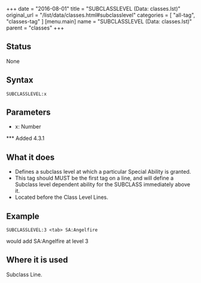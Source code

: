 +++
date = "2016-08-01"
title = "SUBCLASSLEVEL (Data: classes.lst)"
original_url = "/list/data/classes.html#subclasslevel"
categories = [ "all-tag", "classes-tag" ]
[menu.main]
    name = "SUBCLASSLEVEL (Data: classes.lst)"
    parent = "classes"
+++

## Status

None

## Syntax

`SUBCLASSLEVEL:x`

## Parameters

-   x: Number



<span id="subclasslevel"></span> \*\*\* Added 4.3.1

What it does
------------

-   Defines a subclass level at which a particular Special Ability
    is granted.
-   This tag should MUST be the first tag on a line, and will define a
    Subclass level dependent ability for the SUBCLASS immediately
    above it.
-   Located before the Class Level Lines.

Example
-------

`SUBCLASSLEVEL:3 <tab> SA:Angelfire`

would add SA:Angelfire at level 3

Where it is used
----------------

Subclass Line.

